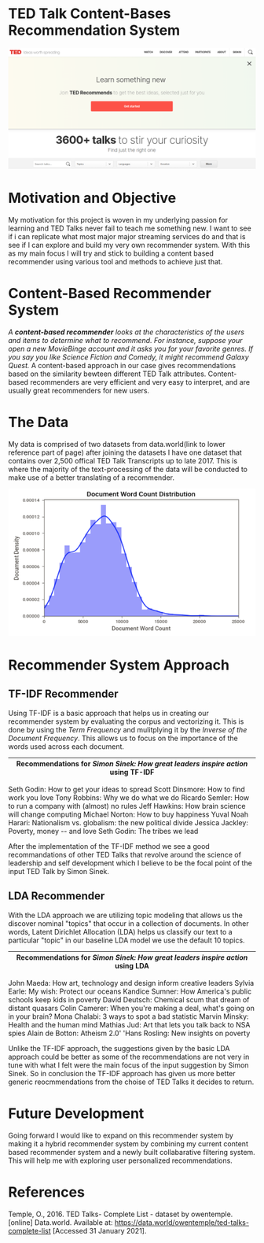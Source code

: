 # TED Talk Content-Bases Recommendation System

![Title Image](https://github.com/yamasjose11/tedtalk-recommendation-system/blob/main/images/tedtalkmainpage.png)

# Motivation and Objective

My motivation for this project is woven in my underlying passion for learning and TED Talks never fail to teach me something new. I want to see if i can replicate what most major major streaming services do and that is see if I can explore and build my very own recommender system. With this as my main focus I will try and stick to building a content based recommender using various tool and methods to achieve just that.

# Content-Based Recommender System

*A **content-based recommender** looks at the characteristics of the users and items to determine what to recommend. For instance, suppose your open a new MovieBinge account and it asks you for your favorite genres. If you say you like Science Fiction and Comedy, it might recommend Galaxy Quest.*
A content-based approach in our case gives recommendations based on the similarity bewteen different TED Talk attributes. Content-based recommenders are very efficient and very easy to interpret, and are usually great recommenders for new users. 

# The Data

My data is comprised of two datasets from data.world(link to lower reference part of page) after joining the datasets I have one dataset that contains over 2,500 offical TED Talk Transcripts up to late 2017. This is where the majority of the text-processing of the data will be conducted to make use of a better translating of a recommender. 

<!-- Word Count Distribution EDA -->
<p align="center">
  <img width="600" height="300" src="https://github.com/yamasjose11/tedtalk-recommendation-system/blob/main/images/doc_word_dist.png">
</p>

# Recommender System Approach

## TF-IDF Recommender

Using TF-IDF is a basic approach that helps us in creating our recommender system by evaluating the corpus and vectorizing it. This is done by using the *Term Frequency* and mulitplying it by the *Inverse of the Document Frequency*. This allows us to focus on the importance of the words used across each document. 

  | Recommendations for *Simon Sinek: How great leaders inspire action* using TF-IDF |
  | --------------------------------------------|
   Seth Godin: How to get your ideas to spread
Scott Dinsmore: How to find work you love
Tony Robbins: Why we do what we do
Ricardo Semler: How to run a company with (almost) no rules
Jeff Hawkins: How brain science will change computing
Michael Norton: How to buy happiness
Yuval Noah Harari: Nationalism vs. globalism: the new political divide
Jessica Jackley: Poverty, money -- and love
Seth Godin: The tribes we lead

After the implementation of the TF-IDF method we see a good recommandations of other TED Talks that revolve around the science of leadership and self development which I believe to be the focal point of the input TED Talk by Simon Sinek.


## LDA Recommender

With the LDA approach we are utilizing topic modeling that allows us the discover nominal "topics" that occur in a collection of documents. In other words, Latent Dirichlet Allocation (LDA) helps us classify our text to a particular "topic" in our baseline LDA model we use the default 10 topics.

  | Recommendations for *Simon Sinek: How great leaders inspire action* using LDA |
  | --------------------------------------------|
John Maeda: How art, technology and design inform creative leaders
Sylvia Earle: My wish: Protect our oceans
Kandice Sumner: How America's public schools keep kids in poverty
David Deutsch: Chemical scum that dream of distant quasars
Colin Camerer: When you're making a deal, what's going on in your brain?
Mona Chalabi: 3 ways to spot a bad statistic
Marvin Minsky: Health and the human mind
Mathias Jud: Art that lets you talk back to NSA spies
Alain de Botton: Atheism 2.0' 'Hans Rosling: New insights on poverty

Unlike the TF-IDF approach, the suggestions given by the basic LDA approach could be better as some of the recommendations are not very in tune with what I felt were the main focus of the input suggestion by Simon Sinek. So in conclusion the TF-IDF approach has given us more better generic reocmmendations from the choise of TED Talks it decides to return. 

# Future Development

Going forward I would like to expand on this recommender system by making it a hybrid recommender system by combining my current content based recommender system and a newly built collabarative filtering system. This will help me with exploring user personalized recommendations.

# References

Temple, O., 2016. TED Talks- Complete List - dataset by owentemple. [online] Data.world. Available at: <https://data.world/owentemple/ted-talks-complete-list> [Accessed 31 January 2021].
